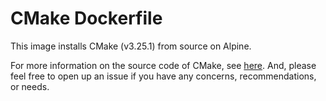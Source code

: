 # CMake Dockerfile

This image installs CMake (v3.25.1) from source on Alpine.

For more information on the source code of CMake, see [here](https://github.com/Kitware/CMake). And, please feel free to open up an issue if you have any concerns, recommendations, or needs.
